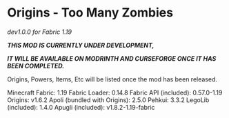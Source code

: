 # Origins - Too Many Zombies
_dev1.0.0 for Fabric 1.19_

**_THIS MOD IS CURRENTLY UNDER DEVELOPMENT,_**

**_IT WILL BE AVAILABLE ON MODRINTH AND CURSEFORGE ONCE IT HAS BEEN COMPLETED._**

Origins, Powers, Items, Etc will be listed once the mod has been released.

Minecraft Fabric: 1.19
Fabric Loader: 0.14.8
Fabric API (included): 0.57.0-1.19
Origins: v1.6.2
Apoli (bundled with Origins): 2.5.0
Pehkui: 3.3.2
LegoLib (included): 1.4.0
Apugli (included): v1.8.2-1.19-fabric
